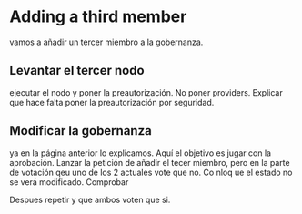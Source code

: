 # Adding a third member

vamos a añadir un tercer miembro a la gobernanza. 

## Levantar el tercer nodo

ejecutar el nodo y poner la preautorización. No poner providers. Explicar que hace falta poner la preautorización por seguridad.

## Modificar la gobernanza

ya en la página anterior lo explicamos. Aquí el objetivo es jugar con la aprobación. Lanzar la petición de añadir el tecer miembro, pero en la parte de votación qeu uno de los 2 actuales vote que no. Co nloq ue el estado no se verá modificado. Comprobar

Despues repetir y que ambos voten que si. 